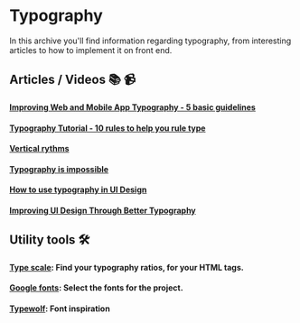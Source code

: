 # Typography

In this archive you'll find information regarding typography, from interesting articles to how to implement it on front end.

## Articles / Videos 📚 📹

#### [Improving Web and Mobile App Typography - 5 basic guidelines](https://www.youtube.com/watch?v=O3fVMm-Ef0Y)
#### [Typography Tutorial - 10 rules to help you rule type](https://www.youtube.com/watch?v=QrNi9FmdlxY)
#### [Vertical rythms](https://zellwk.com/blog/why-vertical-rhythms/)
#### [Typography is impossible](https://medium.engineering/typography-is-impossible-5872b0c7f891)
#### [How to use typography in UI Design](https://blog.prototypr.io/how-to-use-typography-in-ui-design-ce045fa4ff2e)
#### [Improving UI Design Through Better Typography](https://www.awwwards.com/improving-ui-design-through-better-typography.html)

## Utility tools 🛠

#### [Type scale](http://type-scale.com/): Find your typography ratios, for your HTML tags.
#### [Google fonts](https://fonts.google.com/): Select the fonts for the project.
#### [Typewolf](https://www.typewolf.com/): Font inspiration

